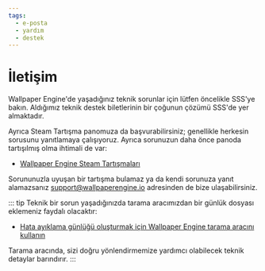```yaml
---
tags:
  - e-posta
  - yardım
  - destek
---
```


# İletişim

Wallpaper Engine'de yaşadığınız teknik sorunlar için lütfen öncelikle SSS'ye bakın. Aldığımız teknik destek biletlerinin bir çoğunun çözümü SSS'de yer almaktadır.

Ayrıca Steam Tartışma panomuza da başvurabilirsiniz; genellikle herkesin sorusunu yanıtlamaya çalışıyoruz. Ayrıca sorunuzun daha önce panoda tartışılmış olma ihtimali de var:

* [Wallpaper Engine Steam Tartışmaları](https://steamcommunity.com/app/431960/discussions/)

Sorununuzla uyuşan bir tartışma bulamaz ya da kendi sorunuza yanıt alamazsanız [support@wallpaperengine.io](mailto:support@wallpaperengine.io?subject=Support%20Request) adresinden de bize ulaşabilirsiniz.

::: tip
Teknik bir sorun yaşadığınızda tarama aracımızdan bir günlük dosyası eklemeniz faydalı olacaktır:

* [Hata ayıklama günlüğü oluşturmak için Wallpaper Engine tarama aracını kullanın](scantool_support.html)

Tarama aracında, sizi doğru yönlendirmemize yardımcı olabilecek teknik detaylar barındırır.
:::